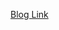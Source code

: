 [Blog Link](https://www.freecodecamp.org/news/how-to-create-email-chips-in-pure-react-ad1cc3ecea16/)
